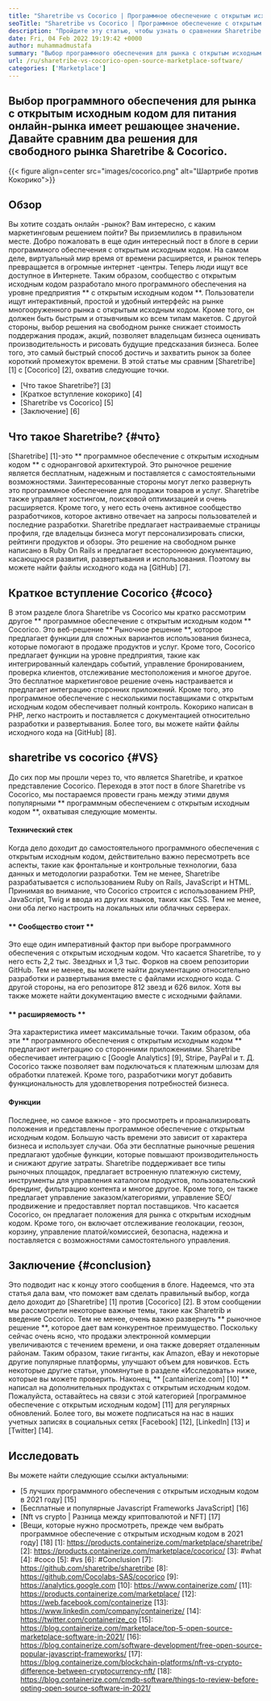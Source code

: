 ```yaml
---
title: "Sharetribe vs Cocorico | Программное обеспечение с открытым исходным кодом" 
seoTitle: "Sharetribe vs Cocorico | Программное обеспечение с открытым исходным кодом" 
description: "Пройдите эту статью, чтобы узнать о сравнении Sharetribe с Cocorico. Установите решение рынка с открытым исходным кодом для развития продаж и рынка." 
date: Fri, 04 Feb 2022 19:19:42 +0000
author: muhammadmustafa
summary: "Выбор программного обеспечения для рынка с открытым исходным кодом для питания онлайн-рынка имеет решающее значение. Давайте сравним два решения для свободного рынка Sharetribe & amp; Кокорико." 
url: /ru/sharetribe-vs-cocorico-open-source-marketplace-software/
categories: ['Marketplace']
---
```


## Выбор программного обеспечения для рынка с открытым исходным кодом для питания онлайн-рынка имеет решающее значение. Давайте сравним два решения для свободного рынка Sharetribe & Cocorico.

{{< figure align=center src="images/cocorico.png" alt="Шартрибе против Кокорико">}}


## Обзор
Вы хотите создать онлайн -рынок? Вам интересно, с каким маркетинговым решением пойти? Вы приземлились в правильном месте. Добро пожаловать в еще один интересный пост в блоге в серии программного обеспечения с открытым исходным кодом. На самом деле, виртуальный мир время от времени расширяется, и рынок теперь превращается в огромные интернет -центры. Теперь люди ищут все доступное в Интернете. Таким образом, сообщество с открытым исходным кодом разработало много программного обеспечения на уровне предприятия ** с открытым исходным кодом **.
Пользователи ищут интерактивный, простой и удобный интерфейс на рынке многооруженного рынка с открытым исходным кодом. Кроме того, он должен быть быстрым и отзывчивым ко всем типам макетов. С другой стороны, выбор решения на свободном рынке снижает стоимость поддержания продаж, акций, позволяет владельцам бизнеса оценивать производительность и рисовать будущие предсказания бизнеса. Более того, это самый быстрый способ достичь и захватить рынок за более короткий промежуток времени. В этой статье мы сравним [Sharetribe] [1] с [Cocorico] [2], охватив следующие точки.
  * [Что такое Sharetribe?] [3]
  * [Краткое вступление кокорико] [4]
  * [Sharetribe vs Cocorico] [5]
  * [Заключение] [6]

## Что такое Sharetribe? {#что}
[Sharetribe] [1]-это ** программное обеспечение с открытым исходным кодом ** с одноранговой архитектурой. Это рыночное решение является бесплатным, надежным и поставляется с самостоятельными возможностями. Заинтересованные стороны могут легко развернуть это программное обеспечение для продажи товаров и услуг. Sharetribe также управляет хостингом, поисковой оптимизацией и очень расширяется. Кроме того, у него есть очень активное сообщество разработчиков, которое активно отвечает на запросы пользователей и последние разработки. Sharetribe предлагает настраиваемые страницы профиля, где владельцы бизнеса могут персонализировать списки, рейтинги продуктов и обзоры. Это решение на свободном рынке написано в Ruby On Rails и предлагает всестороннюю документацию, касающуюся развития, развертывания и использования. Поэтому вы можете найти файлы исходного кода на [GitHub] [7].

## Краткое вступление Cocorico {#coco}
В этом разделе блога Sharetribe vs Cocorico мы кратко рассмотрим другое ** программное обеспечение с открытым исходным кодом ** Cocorico. Это веб-решение ** Рыночное решение **, которое предлагает функции для сложных вариантов использования бизнеса, которые помогают в продаже продуктов и услуг. Кроме того, Cocorico предлагает функции на уровне предприятия, такие как интегрированный календарь событий, управление бронированием, проверка клиентов, отслеживание местоположения и многое другое. Это бесплатное маркетинговое решение очень настраивается и предлагает интеграцию сторонних приложений. Кроме того, это программное обеспечение с несколькими поставщиками с открытым исходным кодом обеспечивает полный контроль. Кокорико написан в PHP, легко настроить и поставляется с документацией относительно разработки и развертывания. Более того, вы можете найти файлы исходного кода на [GitHub] [8].

## sharetribe vs cocorico {#VS}
До сих пор мы прошли через то, что является Sharetribe, и краткое представление Cocorico. Переходя в этот пост в блоге Sharetribe vs Cocorico, мы постараемся провести грань между этими двумя популярными ** программным обеспечением с открытым исходным кодом **, охватывая следующие моменты.

#### Технический стек
Когда дело доходит до самостоятельного программного обеспечения с открытым исходным кодом, действительно важно пересмотреть все аспекты, такие как фронтальные и контрольные технологии, база данных и методологии разработки. Тем не менее, Sharetribe разрабатывается с использованием Ruby on Rails, JavaScript и HTML. Принимая во внимание, что Cocorico строится с использованием PHP, JavaScript, Twig и ввода из других языков, таких как CSS. Тем не менее, они оба легко настроить на локальных или облачных серверах.

#### ** Сообщество стоит **
Это еще один императивный фактор при выборе программного обеспечения с открытым исходным кодом. Что касается Sharetribe, то у него есть 2,2 тыс. Звездных и 1,3 тыс. Форков на своем репозитории GitHub. Тем не менее, вы можете найти документацию относительно разработки и развертывания вместе с файлами исходного кода. С другой стороны, на его репозиторе 812 звезд и 626 вилок. Хотя вы также можете найти документацию вместе с исходными файлами.

#### ** расширяемость **
Эта характеристика имеет максимальные точки. Таким образом, оба эти ** программного обеспечения с открытым исходным кодом ** предлагают интеграцию со сторонними приложениями. Sharetribe обеспечивает интеграцию с [Google Analytics] [9], Stripe, PayPal и т. Д. Cocorico также позволяет вам подключаться к платежным шлюзам для обработки платежей. Кроме того, разработчики могут добавить функциональность для удовлетворения потребностей бизнеса.

#### Функции
Последнее, но самое важное - это просмотреть и проанализировать положения и представлены программное обеспечение с открытым исходным кодом. Большую часть времени это зависит от характера бизнеса и использует случаи. Оба эти бесплатные рыночные решения предлагают удобные функции, которые повышают производительность и снижают другие затраты. Sharetribe поддерживает все типы рыночных площадок, предлагает встроенную платежную систему, инструменты для управления каталогом продуктов, пользовательский брендинг, фильтрацию контента и многое другое. Кроме того, он также предлагает управление заказом/категориями, управление SEO/продвижение и предоставляет портал поставщиков.
Что касается Cocorico, он предлагает положения для рынка с открытым исходным кодом. Кроме того, он включает отслеживание геолокации, геозон, корзину, управление платой/комиссией, безопасна, надежна и поставляется с возможностями самостоятельного управления.

## Заключение {#conclusion}
Это подводит нас к концу этого сообщения в блоге. Надеемся, что эта статья дала вам, что поможет вам сделать правильный выбор, когда дело доходит до [Sharetribe] [1] против [Cocorico] [2]. В этом сообщении мы рассмотрели некоторые важные темы, такие как Sharetrib и введение Cocorico. Тем не менее, очень важно развернуть ** рыночное решение **, которое дает вам конкурентное преимущество. Поскольку сейчас очень ясно, что продажи электронной коммерции увеличиваются с течением времени, и она также доверяет отдаленным районам. Таким образом, такие гиганты, как Amazon, eBay и некоторые другие популярные платформы, улучшают объем для новичков. Есть некоторые другие статьи, упомянутые в разделе «Исследовать» ниже, которые вы можете проверить.
Наконец, ** [cantainerize.com] [10] ** написал на дополнительных продуктах с открытым исходным кодом. Пожалуйста, оставайтесь на связи с этой категорией [программное обеспечение с открытым исходным кодом] [11] для регулярных обновлений. Более того, вы можете подписаться на нас в наших учетных записях в социальных сетях [Facebook] [12], [LinkedIn] [13] и [Twitter] [14].

## Исследовать
Вы можете найти следующие ссылки актуальными:
  * [5 лучших программного обеспечения с открытым исходным кодом в 2021 году] [15]
  * [Бесплатные и популярные Javascript Frameworks JavaScript] [16]
  * [Nft vs crypto | Разница между криптовалютой и NFT] [17]
  * [Вещи, которые нужно просмотреть, прежде чем выбрать программное обеспечение с открытым исходным кодом в 2021 году] [18]
[1]: https://products.containerize.com/marketplace/sharetribe/
[2]: https://products.containerize.com/marketplace/cocorico/
[3]: #what
[4]: #coco
[5]: #vs
[6]: #Conclusion
[7]: https://github.com/sharetribe/sharetribe
[8]: https://github.com/Cocolabs-SAS/cocorico
[9]: https://analytics.google.com
[10]: https://www.containerize.com/
[11]: https://products.containerize.com/marketplace/
[12]: https://web.facebook.com/containerize
[13]: https://www.linkedin.com/company/containerize/
[14]: https://twitter.com/containerize_co
[15]: https://blog.containerize.com/marketplace/top-5-open-source-marketplace-software-in-2021/
[16]: https://blog.containerize.com/software-development/free-open-source-popular-javascript-frameworks/
[17]: https://blog.containerize.com/blockchain-platforms/nft-vs-crypto-difference-between-cryptocurrency-nft/
[18]: https://blog.containerize.com/cmdb-software/things-to-review-before-opting-open-source-software-in-2021/
